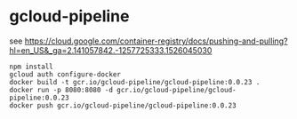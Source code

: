 # gcloud-pipeline

see https://cloud.google.com/container-registry/docs/pushing-and-pulling?hl=en_US&_ga=2.141057842.-1257725333.1526045030

```
npm install 
gcloud auth configure-docker
docker build -t gcr.io/gcloud-pipeline/gcloud-pipeline:0.0.23 .   
docker run -p 8080:8080 -d gcr.io/gcloud-pipeline/gcloud-pipeline:0.0.23
docker push gcr.io/gcloud-pipeline/gcloud-pipeline:0.0.23